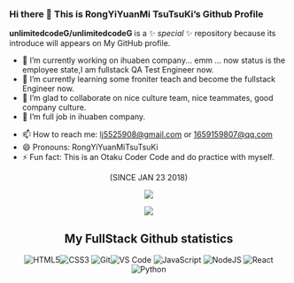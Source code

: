 ### Hi there 👋 This is RongYiYuanMi TsuTsuKi’s Github Profile
**unlimitedcodeG/unlimitedcodeG** is a ✨ _special_ ✨ repository because its introduce will appears on My GitHub profile.
- 🔭 I’m currently working on ihuaben company... emm ... now status is the employee state,I am fullstack QA Test Engineer now.
- 🌱 I’m currently learning some froniter teach and become the fullstack Engineer now.
- 👯 I’m glad to collaborate on nice culture team, nice teammates, good company culture.
- 🤔 I’m full job in ihuaben company.
<!--💬 Ask me about ... -->
- 📫 How to reach me: lj5525908@gmail.com  or 1659159807@qq.com
- 😄 Pronouns: RongYiYuanMiTsuTsuKi
- ⚡ Fun fact: This is an Otaku Coder Code and do practice with myself.
<div align=center>
(SINCE JAN 23 2018)

<!--💬 Ask me about ... -->
![](https://github-readme-stats.vercel.app/api?username=unlimitedcodeG&show_icons=true&count_private=true&hide=stars&theme=tokyonight)

![](https://github-readme-stats.vercel.app/api/top-langs/?username=unlimitedcodeG&hide=html,css,tsql,python,perl&layout=compact&langs_count=6&theme=tokyonight&v=2)
## My FullStack Github statistics
</div>
<div align=center>
<img alt="HTML5" src="https://img.shields.io/badge/html5%20-%23E34F26.svg?&style=for-the-badge&logo=html5&logoColor=white"/><img alt="CSS3" src="https://img.shields.io/badge/css3%20-%231572B6.svg?&style=for-the-badge&logo=css3&logoColor=white"/>
<img alt="Git" src="https://img.shields.io/badge/-Git-%23F05032?style=for-the-badge&logo=git&logoColor=%23ffffff"/><img alt="VS Code" src="https://img.shields.io/badge/-VSCode-%23007ACC?style=for-the-badge&logo=visual-studio-code"/>
<img alt="JavaScript" src="https://img.shields.io/badge/-JavaScript-%23F7DF1C?style=for-the-badge&logo=javascript&logoColor=000000&labelColor=%23F7DF1C&color=%23FFCE5A"/>
<img alt="NodeJS" src="https://img.shields.io/badge/node.js%20-%2343853D.svg?&style=for-the-badge&logo=node.js&logoColor=white"/>
<img alt="React" src="https://img.shields.io/badge/react%20-%2320232a.svg?&style=for-the-badge&logo=react&logoColor=%2361DAFB"/>
<img alt="Python" src="https://img.shields.io/badge/python%20-%2314354C.svg?&style=for-the-badge&logo=python&logoColor=white"/>
</div>
